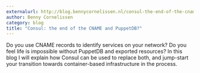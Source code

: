 ```yaml
---
externalurl: http://blog.bennycornelissen.nl/consul-the-end-of-the-cname/
author: Benny Cornelissen
category: blog
title: "Consul: the end of the CNAME and PuppetDB?"
---
```

Do you use CNAME records to identify services on your network? Do you feel life is impossible without PuppetDB and exported resources? In this blog I will explain how Consul can be used to replace both, and jump-start your transition towards container-based infrastructure in the process.

